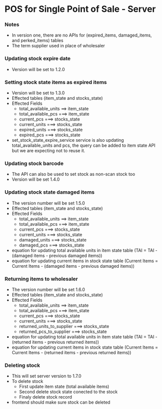 # POS for Single Point of Sale - Server

### Notes
- In version one, there are no APIs for (expired_items, damaged_items, and perked_items) tables
- The term supplier used in place of wholesaler

### Updating stock expire date
- Version will be set to 1.2.0

### Setting stock state items as expired items
- Version will be set to 1.3.0
- Effected tables (item_state and stocks_state)
- Effected Fields
  - total_available_units ==> item_state
  - total_available_pcs ===> item_state
  - current_pcs ===> stocks_state
  - current_units ===> stocks_state
  - expired_units ===> stocks_state
  - expired_pcs ===> stocks_state
- set_stock_state_expire_service service is also updating total_available_units and pcs, the query can be added to item state API but we are expecting not to reuse it.

### Updating stock barcode
- The API can also be used to set stock as non-scan stock too
- Version will be set 1.4.0

### Updating stock state damaged items
- The version number will be set 1.5.0
- Effected tables (item_state and stocks_state)
- Effected Fields
  - total_available_units ==> item_state
  - total_available_pcs ===> item_state
  - current_pcs ===> stocks_state
  - current_units ===> stocks_state
  - damaged_units ===> stocks_state
  - damaged_pcs ===> stocks_state
- equation for updating total available units in item state table (TAI = TAI - (damaged items - previous damaged items))
- equation for updating current items in stock state table  (Current Items = Current Items - (damaged items - previous damaged items))


### Returning items to wholesaler
- The version number will be set 1.6.0
- Effected tables (item_state and stocks_state)
- Effected Fields
  - total_available_units ==> item_state
  - total_available_pcs ===> item_state
  - current_pcs ===> stocks_state
  - current_units ===> stocks_state
  - returned_units_to_supplier ===> stocks_state
  - returned_pcs_to_supplier ===> stocks_state
- equation for updating total available units in item state table (TAI = TAI - (returned items - previous returned items))
- equation for updating current items in stock state table  (Current Items = Current Items - (returned items - previous returned items))

### Deleting stock
- This will set server version to 1.7.0
- To delete stock
  - First update item state (total available items)
  - Second delete stock state conected to the stock
  - Finaly delete stock record
- frontend should make sure stock can be deleted
